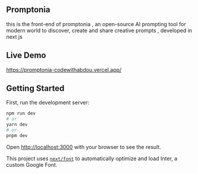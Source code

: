 ## Promptonia 

this is the front-end of promptonia ,  an open-source AI prompting tool for modern world to discover, create and share creative prompts , developed in next js 

## Live Demo 
https://promptonia-codewithabdou.vercel.app/

## Getting Started

First, run the development server:

```bash
npm run dev
# or
yarn dev
# or
pnpm dev
```

Open [http://localhost:3000](http://localhost:3000) with your browser to see the result.

This project uses [`next/font`](https://nextjs.org/docs/basic-features/font-optimization) to automatically optimize and load Inter, a custom Google Font.





